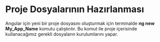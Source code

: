 <h1> Proje Dosyalarının Hazırlanması </h1>
<p>Angular için yeni bir proje dosyasını oluşturmak için terminalde <b>ng new My_App_Name</b> komutu çalıştırılır. Bu komut ile proje içerisinde kullanacağımız gerekli dosyaların kurulumlarını yapar.</p>

